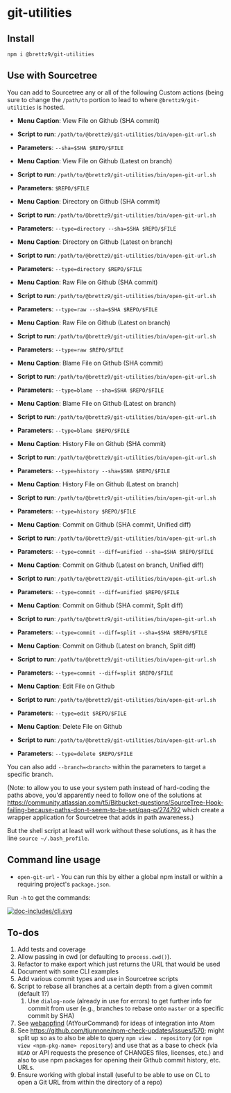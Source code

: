 # git-utilities

## Install

```shell
npm i @brettz9/git-utilities
```

## Use with Sourcetree

You can add to Sourcetree any or all of the following Custom actions (being
sure to change the `/path/to` portion to lead to where `@brettz9/git-utilities` is
hosted.

- **Menu Caption**: View File on Github (SHA commit)
- **Script to run**: `/path/to/@brettz9/git-utilities/bin/open-git-url.sh`
- **Parameters**: `--sha=$SHA $REPO/$FILE`

- **Menu Caption**: View File on Github (Latest on branch)
- **Script to run**: `/path/to/@brettz9/git-utilities/bin/open-git-url.sh`
- **Parameters**: `$REPO/$FILE`

- **Menu Caption**: Directory on Github (SHA commit)
- **Script to run**: `/path/to/@brettz9/git-utilities/bin/open-git-url.sh`
- **Parameters**: `--type=directory --sha=$SHA $REPO/$FILE`

- **Menu Caption**: Directory on Github (Latest on branch)
- **Script to run**: `/path/to/@brettz9/git-utilities/bin/open-git-url.sh`
- **Parameters**: `--type=directory $REPO/$FILE`

- **Menu Caption**: Raw File on Github (SHA commit)
- **Script to run**: `/path/to/@brettz9/git-utilities/bin/open-git-url.sh`
- **Parameters**: `--type=raw --sha=$SHA $REPO/$FILE`

- **Menu Caption**: Raw File on Github (Latest on branch)
- **Script to run**: `/path/to/@brettz9/git-utilities/bin/open-git-url.sh`
- **Parameters**: `--type=raw $REPO/$FILE`

- **Menu Caption**: Blame File on Github (SHA commit)
- **Script to run**: `/path/to/@brettz9/git-utilities/bin/open-git-url.sh`
- **Parameters**: `--type=blame --sha=$SHA $REPO/$FILE`

- **Menu Caption**: Blame File on Github (Latest on branch)
- **Script to run**: `/path/to/@brettz9/git-utilities/bin/open-git-url.sh`
- **Parameters**: `--type=blame $REPO/$FILE`

- **Menu Caption**: History File on Github (SHA commit)
- **Script to run**: `/path/to/@brettz9/git-utilities/bin/open-git-url.sh`
- **Parameters**: `--type=history --sha=$SHA $REPO/$FILE`

- **Menu Caption**: History File on Github (Latest on branch)
- **Script to run**: `/path/to/@brettz9/git-utilities/bin/open-git-url.sh`
- **Parameters**: `--type=history $REPO/$FILE`

- **Menu Caption**: Commit on Github (SHA commit, Unified diff)
- **Script to run**: `/path/to/@brettz9/git-utilities/bin/open-git-url.sh`
- **Parameters**: `--type=commit --diff=unified --sha=$SHA $REPO/$FILE`

- **Menu Caption**: Commit on Github (Latest on branch, Unified diff)
- **Script to run**: `/path/to/@brettz9/git-utilities/bin/open-git-url.sh`
- **Parameters**: `--type=commit --diff=unified $REPO/$FILE`

- **Menu Caption**: Commit on Github (SHA commit, Split diff)
- **Script to run**: `/path/to/@brettz9/git-utilities/bin/open-git-url.sh`
- **Parameters**: `--type=commit --diff=split --sha=$SHA $REPO/$FILE`

- **Menu Caption**: Commit on Github (Latest on branch, Split diff)
- **Script to run**: `/path/to/@brettz9/git-utilities/bin/open-git-url.sh`
- **Parameters**: `--type=commit --diff=split $REPO/$FILE`

- **Menu Caption**: Edit File on Github
- **Script to run**: `/path/to/@brettz9/git-utilities/bin/open-git-url.sh`
- **Parameters**: `--type=edit $REPO/$FILE`

- **Menu Caption**: Delete File on Github
- **Script to run**: `/path/to/@brettz9/git-utilities/bin/open-git-url.sh`
- **Parameters**: `--type=delete $REPO/$FILE`

You can also add `--branch=<branch>` within the parameters to target a
specific branch.

(Note: to allow you to use your system path instead of hard-coding the
paths above, you'd apparently need to follow one of the solutions at
<https://community.atlassian.com/t5/Bitbucket-questions/SourceTree-Hook-failing-because-paths-don-t-seem-to-be-set/qaq-p/274792> which create a
wrapper application for Sourcetree that adds in path awareness.)

But the shell script at least will work without these solutions, as it
has the line `source ~/.bash_profile`.

## Command line usage

- `open-git-url` - You can run this by either a global npm install or within
  a requiring project's `package.json`.

Run `-h` to get the commands:

[![doc-includes/cli.svg](https://brettz9.github.io/git-utilities/cli.svg)](doc-includes/cli.svg)

## To-dos

1. Add tests and coverage
1. Allow passing in cwd (or defaulting to `process.cwd()`).
1. Refactor to make export which just returns the URL that would be used
1. Document with some CLI examples
1. Add various commit types and use in Sourcetree scripts
1. Script to rebase all branches at a certain depth from a given commit (default 1?)
    1. Use `dialog-node` (already in use for errors) to get further info for
    commit from user (e.g., branches to rebase onto `master` or a specific
    commit by SHA)
1. See [webappfind](https://github.com/brettz9/webappfind) (AtYourCommand)
    for ideas of integration into Atom
1. See <https://github.com/tjunnone/npm-check-updates/issues/570>; might
    split up so as to also be able to query `npm view . repository` (or
    `npm view <npm-pkg-name> repository`) and use that as a base to check
    (via `HEAD` or API requests the presence of CHANGES files, licenses, etc.)
    and also to use npm packages for opening their Github commit history,
    etc. URLs.
1. Ensure working with global install (useful to be able to use on CL to
    open a Git URL from within the directory of a repo)
